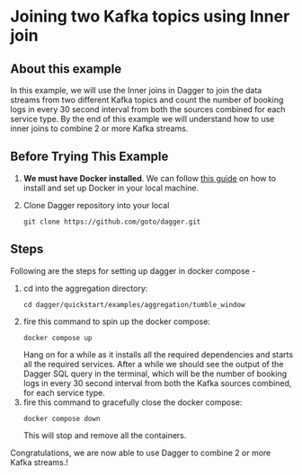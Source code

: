 # Joining two Kafka topics using Inner join

## About this example
In this example, we will use the Inner joins in Dagger to join the data streams from two different Kafka topics and count the number of booking logs in every 30 second interval from both the sources combined for each service type. By the end of this example we will understand how to use inner joins to combine 2 or more Kafka streams.


## Before Trying This Example


1. **We must have Docker installed**. We can follow [this guide](https://docs.docker.com/get-docker/) on how to install and set up Docker in your local machine.
2. Clone Dagger repository into your local

   ```shell
   git clone https://github.com/goto/dagger.git
   ```

## Steps

Following are the steps for setting up dagger in docker compose -

1. cd into the aggregation directory:
   ```shell
   cd dagger/quickstart/examples/aggregation/tumble_window 
   ```
2. fire this command to spin up the docker compose:
   ```shell
   docker compose up 
   ```
   Hang on for a while as it installs all the required dependencies and starts all the required services. After a while we should see the output of the Dagger SQL query in the terminal, which will be the number of booking logs in every 30 second interval from both the Kafka sources combined, for each service type.
3. fire this command to gracefully close the docker compose:
   ```shell
   docker compose down 
   ```
   This will stop and remove all the containers.

Congratulations, we are now able to use Dagger to combine 2 or more Kafka streams.!   